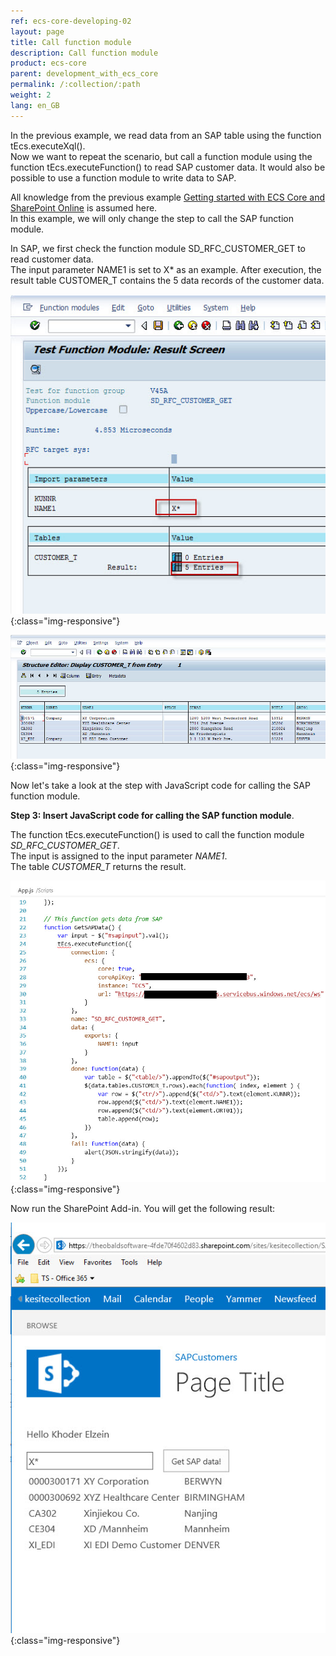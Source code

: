 ```yaml
---
ref: ecs-core-developing-02
layout: page
title: Call function module 
description: Call function module
product: ecs-core
parent: development_with_ecs_core
permalink: /:collection/:path
weight: 2
lang: en_GB
---
```


In the previous example, we read data from an SAP table using the function tEcs.executeXql(). <br>
Now we want to repeat the scenario, but call a function module using the function tEcs.executeFunction() to read SAP customer data.
It would also be possible to use a function module to write data to SAP. 

All knowledge from the previous example [Getting started with ECS Core and SharePoint Online](./getting_started_with_ecscore_and_sharepoint_online) is assumed here. <br>
In this example, we will only change the step to call the SAP function module. 


In SAP, we first check the function module SD_RFC_CUSTOMER_GET to read customer data. <br>
The input parameter NAME1 is set to X* as an example. 
After execution, the result table CUSTOMER_T contains the 5 data records of the customer data.  

![ecscore-gettingstarted-11](/img/content/ecscore-gettingstarted-11.png){:class="img-responsive"}

![ecscore-gettingstarted-12](/img/content/ecscore-gettingstarted-12.png){:class="img-responsive"}

Now let's take a look at the step with JavaScript code for calling the SAP function module.  


**Step 3: Insert JavaScript code for calling the SAP function module**. 


The function tEcs.executeFunction() is used to call the function module *SD_RFC_CUSTOMER_GET*. <br>
The input is assigned to the input parameter *NAME1*. <br>
The table *CUSTOMER_T* returns the result. 

![ecscore-gettingstarted-13](/img/content/ecscore-gettingstarted-13.png){:class="img-responsive"}

Now run the SharePoint Add-in. You will get the following result:

![ecscore-gettingstarted-14](/img/content/ecscore-gettingstarted-14.png){:class="img-responsive"}